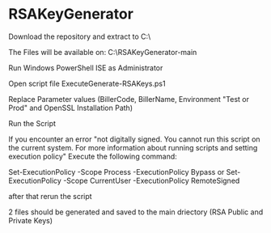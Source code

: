 # RSAKeyGenerator


Download the repository and extract to C:\ 

The Files will be available on: 
C:\RSAKeyGenerator-main


Run Windows PowerShell ISE as Administrator 

Open script file ExecuteGenerate-RSAKeys.ps1 

Replace Parameter values (BillerCode, BillerName, Environment "Test or Prod" and OpenSSL Installation Path)

Run the Script 

If you encounter an error "not digitally signed. You cannot run this script on the current system. For more information about running scripts and setting execution policy"
Execute the following command:

 Set-ExecutionPolicy -Scope Process -ExecutionPolicy Bypass 
 or 
 Set-ExecutionPolicy -Scope CurrentUser -ExecutionPolicy RemoteSigned

after that rerun the script 

2 files should be generated and saved to the main driectory (RSA Public and Private Keys)




